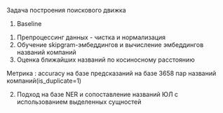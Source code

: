 Задача построения поискового движка

1. Baseline

1) Препроцессинг данных - чистка и нормализация
2) Обучение skipgram-эмбеддингов и вычисление эмбеддингов названий компаний
3) Оценка ближайших названий по косиносному расстоянию

Метрика : accuracy на базе предсказаний на базе 3658 пар названий компаний(is_duplicate=1)

2. Подход на базе NER и сопоставление названий ЮЛ с использованием выделенных сущностей
